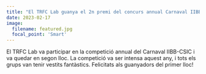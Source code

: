 ```yaml
---
title: "El TRFC Lab guanya el 2n premi del concurs annual Carnaval IIBB-CSIC."
date: 2023-02-17
image:
  filename: featured.jpg
  focal_point: 'Smart'
---
```


El TRFC Lab va participar en la competició annual del Carnaval IIBB-CSIC i va quedar en segon lloc. La competició va ser intensa aquest any, i tots els grups van tenir vestits fantàstics. Felicitats als guanyadors del primer lloc!